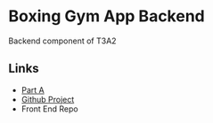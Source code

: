 # Boxing Gym App Backend

Backend component of T3A2

## Links

- [Part A](https://github.com/FabSugandhi/KasunFabianRyley_T3A2-A)
- [Github Project](https://github.com/users/FabSugandhi/projects/4)
- Front End Repo
